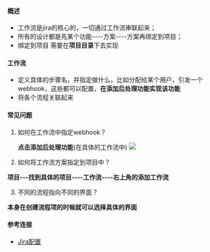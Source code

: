 #### 概述
- 工作流是jira的核心的，一切通过工作流串联起来；
- 所有的设计都是先某个功能----方案----方案再绑定到项目；
- 绑定到项目 需要在**项目目录**下去实现



#### 工作流
- 定义具体的步骤名，并指定做什么，比如分配给某个用户，引发一个webhook，这些都可以配置，**在添加后处理功能实现该功能**
- 将各个流程关联起来



#### 常见问题
1. 如何在工作流中指定webhook？

   **点击添加后处理功能**(在具体的工作流中)
![](https://files.mdnice.com/user/4251/53a4e192-450b-4295-a9fb-668df5e0eea0.png)
2. 如何将工作流方案指定到项目中？

  **项目---找到具体的项目----工作流----右上角的添加工作流**

3. 不同的流程指向不同的界面？

  **本身在创建流程项的时候就可以选择具体的界面**
  
#### 参考连接
- [Jira配置](https://www.geek-share.com/detail/2727896086.html)
